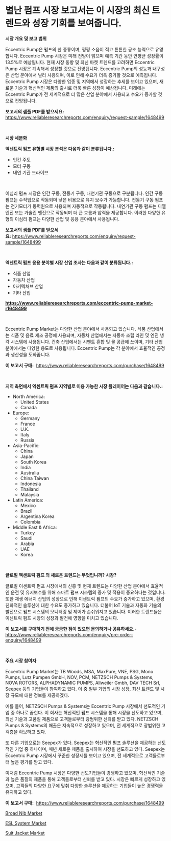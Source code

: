 <p><h1>별난 펌프 시장 보고서는 이 시장의 최신 트렌드와 성장 기회를 보여줍니다.</h1></p><p><strong>시장 개요 및 보고 범위</strong></p>
<p><p>Eccentric Pump은 펌프의 한 종류이며, 펑펑 소음이 적고 튼튼한 공조 능력으로 유명합니다. Eccentric Pump 시장은 미래 전망이 밝으며 예측 기간 동안 연평균 성장률이 13.5%로 예상됩니다. 현재 시장 동향 및 최신 마켓 트렌드를 고려하면 Eccentric Pump 시장은 계속해서 성장할 것으로 전망됩니다. Eccentric Pump의 성능과 내구성은 산업 분야에서 널리 사용되며, 이로 인해 수요가 더욱 증가할 것으로 예측됩니다. Eccentric Pump 시장은 다양한 업종 및 지역에서 성장하는 추세를 보이고 있으며, 새로운 기술과 혁신적인 제품의 출시로 더욱 빠른 성장이 예상됩니다. 미래에는 Eccentric Pump가 전 세계적으로 더 많은 산업 분야에서 사용되고 수요가 증가할 것으로 전망됩니다.</p></p>
<p><strong>보고서의 샘플 PDF를 받으세요:</strong> <a href="https://www.reliableresearchreports.com/enquiry/request-sample/1648499">https://www.reliableresearchreports.com/enquiry/request-sample/1648499</a></p>
<p>&nbsp;</p>
<p><strong>시장 세분화</strong></p>
<p><strong>엑센트릭 펌프 유형별 시장 분석은 다음과 같이 분류됩니다.:</strong></p>
<p><ul><li>인간 주도</li><li>모터 구동</li><li>내연 기관 드라이브</li></ul></p>
<p>&nbsp;</p>
<p><p>이심리 펌프 시장은 인간 구동, 전동기 구동, 내연기관 구동으로 구분됩니다. 인간 구동 펌프는 수작업으로 작동되며 낮은 비용으로 유지 보수가 가능합니다. 전동기 구동 펌프는 전기모터가 동력원으로 사용되며 자동적으로 작동됩니다. 내연기관 구동 펌프는 디젤 엔진 또는 가솔린 엔진으로 작동되며 더 큰 흐름과 압력을 제공합니다. 이러한 다양한 유형의 이심리 펌프는 다양한 산업 및 응용 분야에서 사용됩니다.</p></p>
<p><strong>보고서의 샘플 PDF를 받으세요:</strong>&nbsp;<a href="https://www.reliableresearchreports.com/enquiry/request-sample/1648499">https://www.reliableresearchreports.com/enquiry/request-sample/1648499</a></p>
<p>&nbsp;</p>
<p><strong> 엑센트릭 펌프 응용 분야별 시장 산업 조사는 다음과 같이 분류됩니다.:</strong></p>
<p><ul><li>식품 산업</li><li>자동차 산업</li><li>아키텍처브 산업</li><li>기타 산업</li></ul></p>
<p><strong><a href="https://www.reliableresearchreports.com/eccentric-pump-market-r1648499">https://www.reliableresearchreports.com/eccentric-pump-market-r1648499</a></strong></p>
<p>&nbsp;</p>
<p><p>Eccentric Pump Market는 다양한 산업 분야에서 사용되고 있습니다. 식품 산업에서는 식품 및 음료 제조 공정에 사용되며, 자동차 산업에서는 자동차 조립 라인 및 엔진 냉각 시스템에 사용됩니다. 건축 산업에서는 시멘트 혼합 및 물 공급에 쓰이며, 기타 산업 분야에서는 다양한 용도로 사용됩니다. Eccentric Pump는 각 분야에서 효율적인 공정과 생산성을 도와줍니다.</p></p>
<p><strong>이 보고서 구매:</strong>&nbsp; <a href="https://www.reliableresearchreports.com/purchase/1648499">https://www.reliableresearchreports.com/purchase/1648499</a></p>
<p>&nbsp;</p>
<p><strong>지역 측면에서 엑센트릭 펌프 지역별로 이용 가능한 시장 플레이어는 다음과 같습니다.:</strong></p>
<p><ul>
    <li>
        North America:
        <ul>
            <li>United States</li>
            <li>Canada</li>
        </ul>
    </li>
    <li>
        Europe:
        <ul>
            <li>Germany</li>
            <li>France</li>
            <li>U.K.</li>
            <li>Italy</li>
            <li>Russia</li>
        </ul>
    </li>
    <li>
        Asia-Pacific:
        <ul>
            <li>China</li>
            <li>Japan</li>
            <li>South Korea</li>
            <li>India</li>
            <li>Australia</li>
            <li>China Taiwan</li>
            <li>Indonesia</li>
            <li>Thailand</li>
            <li>Malaysia</li>
        </ul>
    </li>
    <li>
        Latin America:
        <ul>
            <li>Mexico</li>
            <li>Brazil</li>
            <li>Argentina Korea</li>
            <li>Colombia</li>
        </ul>
    </li>
    <li>
        Middle East & Africa:
        <ul>
            <li>Turkey</li>
            <li>Saudi</li>
            <li>Arabia</li>
            <li>UAE</li>
            <li>Korea</li>
        </ul>
    </li>
    </ul></p>
<p>&nbsp;</p>
<p><strong>글로벌 엑센트릭 펌프 의 새로운 트렌드는 무엇입니까? 시장?</strong></p>
<p><p>글로벌 이센트릭 펌프 시장에서의 신흥 및 현재 트렌드는 다양한 산업 분야에서 효율적인 운전 및 유지보수를 위해 스마트 펌프 시스템의 증가 및 적용이 중요하다는 것입니다. 또한 재생 에너지 산업의 성장으로 인해 이센트릭 펌프의 수요가 증가하고 있으며, 환경 친화적인 솔루션에 대한 수요도 증가하고 있습니다. 더불어 IoT 기술과 자동화 기술의 발전으로 펌프 시스템의 모니터링 및 제어가 손쉬워지고 있습니다. 이러한 트렌드들은 이센트릭 펌프 시장의 성장과 발전에 영향을 미치고 있습니다.</p></p>
<p><strong>이 보고서를 구매하기 전에 궁금한 점이 있으면 문의하거나 공유하세요.</strong>- <a href="https://www.reliableresearchreports.com/enquiry/pre-order-enquiry/1648499">https://www.reliableresearchreports.com/enquiry/pre-order-enquiry/1648499</a></p>
<p>&nbsp;</p>
<p><strong>주요 시장 참여자</strong></p>
<p><p>Eccentric Pump Market는 TB Woods, MSA, MaxPure, VNE, PSG, Mono Pumps, Lutz Pumpen GmbH, NOV, PCM, NETZSCH Pumps & Systems, NOVA ROTORS, ALPHADYNAMIC PUMPS, Allweiler Gmbh, DAV TECH Srl, Seepex 등의 기업들이 참여하고 있다. 이 중 일부 기업의 시장 성장, 최신 트렌드 및 시장 규모에 대한 정보를 제공하겠다.</p><p>예를 들어, NETZSCH Pumps & Systems는 Eccentric Pump 시장에서 선도적인 기업 중 하나로 꼽힌다. 이 회사는 혁신적인 펌프 시스템을 통해 시장을 선도하고 있으며, 최신 기술과 고품질 제품으로 고객들로부터 광범위한 신뢰를 받고 있다. NETZSCH Pumps & Systems의 매출은 지속적으로 성장하고 있으며, 전 세계적으로 광범위한 고객층을 확보하고 있다.</p><p>또 다른 기업으로는 Seepex가 있다. Seepex는 혁신적인 펌프 솔루션을 제공하는 선도적인 기업 중 하나이며, 매년 새로운 제품을 출시하여 시장을 선도하고 있다. Seepex는 Eccentric Pump 시장에서 꾸준한 성장세를 보이고 있으며, 전 세계적으로 고객들로부터 높은 평가를 받고 있다.</p><p>이처럼 Eccentric Pump 시장은 다양한 선도기업들이 경쟁하고 있으며, 혁신적인 기술과 높은 품질의 제품을 통해 고객들로부터 신뢰를 받고 있다. 시장은 빠르게 성장하고 있으며, 고객들의 다양한 요구에 맞춰 다양한 솔루션을 제공하는 기업들이 높은 경쟁력을 유지하고 있다.</p></p>
<p><strong>이 보고서 구매:</strong>&nbsp;&nbsp;<a href="https://www.reliableresearchreports.com/purchase/1648499">https://www.reliableresearchreports.com/purchase/1648499</a></p>
<p><p><a href="https://www.linkedin.com/pulse/broad-nib-market-size-reveals-best-marketing-channels-global-am7pf?trackingId=maG1G0kgWsTt0xNvHaZw%2FA%3D%3D">Broad Nib Market</a></p><p><a href="https://www.linkedin.com/pulse/esl-system-market-trends-forecast-competitive-analysis-2031-zakupka-ov0jf?trackingId=QfClugGj2OKTn3HOV2OADQ%3D%3D">ESL System Market</a></p><p><a href="https://www.linkedin.com/pulse/suit-jacket-market-size-cagr-trends-2024-2030-svmbiosis-analysis-lmsif?trackingId=ffSh9WOVlxgQypUY1K7UEA%3D%3D">Suit Jacket Market</a></p></p>